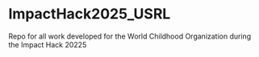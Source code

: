 # ImpactHack2025_USRL
Repo for all work developed for the World Childhood Organization during the Impact Hack 20225
